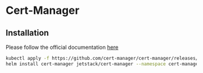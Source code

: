 # Cert-Manager

## Installation

Please follow the official documentation [here](https://cert-manager.io/docs/installation/helm/)

```bash
kubectl apply -f https://github.com/cert-manager/cert-manager/releases/download/v1.8.0/cert-manager.crds.yaml
helm install cert-manager jetstack/cert-manager --namespace cert-manager --create-namespace --version v1.8.0
```
